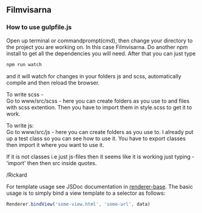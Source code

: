 
## Filmvisarna

### How to use gulpfile.js

Open up terminal or commandprompt(cmd), then change your directory to the project you are working on. In this case Filmvisarna.
Do another npm install to get all the dependencies you will need. After that you can just type 

```bash
npm run watch 
```

and it will watch for changes in your folders js and scss, automatically compile and then reload the browser.

To write scss -  
Go to www/src/scss -
here you can create folders as you use to and files with scss extention. Then you have to import them in style.scss to get it to work.

To write js:  
Go to www/src/js - here you can create folders as you use to. I already put up a test class so you can see how to use it. You have to export classes then import it where you want to use it.

If it is not classes i.e just js-files then it seems like it is working just typing - 'import' then then src inside quotes.

/Rickard  

For template usage see JSDoc documentation in [renderer-base](https://github.com/Dacrol/Filmvisarna/blob/develop/www/src/js/classes/renderer-base.class.js). The basic usage is to simply bind a view template to a selector as follows: 

```javascript
Renderer.bindView('some-view.html', 'some-url', data)
```

<!-- TODO: add link to jsrender -->
